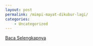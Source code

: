 ```yaml
---
layout: post
permalink: /mimpi-mayat-dikubur-lagi/
categories:
    - Uncategorized
---
```


[Baca Selengkapnya](/05)
